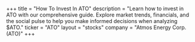 +++
title = "How To Invest In ATO"
description = "Learn how to invest in ATO with our comprehensive guide. Explore market trends, financials, and the social pulse to help you make informed decisions when analyzing $ATO."
ticker = "ATO"
layout = "stocks"
company = "Atmos Energy Corp. (ATO)"
+++

